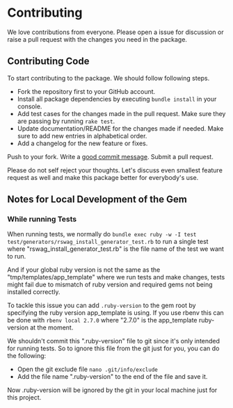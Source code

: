 # Contributing

We love contributions from everyone. Please open a issue for discussion or raise a
pull request with the changes you need in the package.

## Contributing Code
To start contributing to the package. We should follow following steps.

- Fork the repository first to your GitHub account.
- Install all package dependencies by executing `bundle install` in your console.
- Add test cases for the changes made in the pull request. Make sure they are passing by running `rake test`.
- Update documentation/README for the changes made if needed. Make sure to add new entries in alphabetical order.
- Add a changelog for the new feature or fixes.

Push to your fork. Write a [good commit message][commit]. Submit a pull request.

  [commit]: http://tbaggery.com/2008/04/19/a-note-about-git-commit-messages.html

Please do not self reject your thoughts. Let's discuss even smallest feature request as well and make
this package better for everybody's use.

## Notes for Local Development of the Gem

### While running Tests

When running tests, we normally do `bundle exec ruby -w -I test test/generators/rswag_install_generator_test.rb` to run a single test where "rswag_install_generator_test.rb" is the file name of the test we want to run.

And if your global ruby version is not the same as the "tmp/templates/app_template" where we run tests and make changes, tests might fail due to mismatch of ruby version and required gems not being installed correctly.

To tackle this issue you can add `.ruby-version` to the gem root by specifying the ruby version app_template is using. If you use rbenv this can be done with `rbenv local 2.7.0` where "2.7.0" is the app_template ruby-version at the moment.

We shouldn't commit this ".ruby-version" file to git since it's only intended for running tests. So to ignore this file from the git just for you, you can do the following:

- Open the git exclude file `nano .git/info/exclude`
- Add the file name ".ruby-version" to the end of the file and save it.

Now .ruby-version will be ignored by the git in your local machine just for this project.
